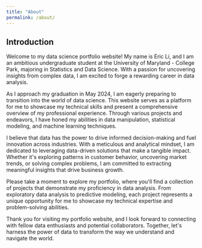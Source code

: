 ```yaml
---
title: "About"
permalink: /about/
---
```


## Introduction

Welcome to my data science portfolio website! My name is Eric Li, and I am an ambitious undergraduate student at the University of Maryland - College Park, majoring in Statistics and Data Science. With a passion for uncovering insights from complex data, I am excited to forge a rewarding career in data analysis.

As I approach my graduation in May 2024, I am eagerly preparing to transition into the world of data science. This website serves as a platform for me to showcase my technical skills and present a comprehensive overview of my professional experience. Through various projects and endeavors, I have honed my abilities in data manipulation, statistical modeling, and machine learning techniques.

I believe that data has the power to drive informed decision-making and fuel innovation across industries. With a meticulous and analytical mindset, I am dedicated to leveraging data-driven solutions that make a tangible impact. Whether it's exploring patterns in customer behavior, uncovering market trends, or solving complex problems, I am committed to extracting meaningful insights that drive business growth.

Please take a moment to explore my portfolio, where you'll find a collection of projects that demonstrate my proficiency in data analysis. From exploratory data analysis to predictive modeling, each project represents a unique opportunity for me to showcase my technical expertise and problem-solving abilities.

Thank you for visiting my portfolio website, and I look forward to connecting with fellow data enthusiasts and potential collaborators. Together, let's harness the power of data to transform the way we understand and navigate the world.
